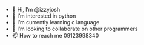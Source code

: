 - 👋 Hi, I’m @izzyjosh
- 👀 I’m interested in python
- 🌱 I’m currently learning c language
- 💞️ I’m looking to collaborate on other programmers
- 📫 How to reach me 09123998340

<!---
izzyjosh/izzyjosh is a ✨ special ✨ repository because its `README.md` (this file) appears on your GitHub profile.
You can click the Preview link to take a look at your changes.
--->
